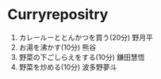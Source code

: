 # Curryrepositry
1. カレールーととんかつを買う(20分) 野月平  
2. お湯を沸かす(10分) 熊谷  
3. 野菜の下ごしらえをする(10分) 鎌田慧悟
4. 野菜を炒める(10分) 波多野夢斗
